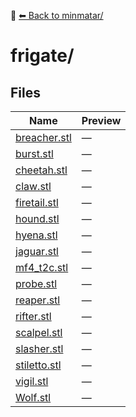 📁 [⬅ Back to minmatar/](../README.md)

# frigate/

## Files

| Name | Preview |
|------|---------|
| [breacher.stl](./breacher.stl) | — |
| [burst.stl](./burst.stl) | — |
| [cheetah.stl](./cheetah.stl) | — |
| [claw.stl](./claw.stl) | — |
| [firetail.stl](./firetail.stl) | — |
| [hound.stl](./hound.stl) | — |
| [hyena.stl](./hyena.stl) | — |
| [jaguar.stl](./jaguar.stl) | — |
| [mf4_t2c.stl](./mf4_t2c.stl) | — |
| [probe.stl](./probe.stl) | — |
| [reaper.stl](./reaper.stl) | — |
| [rifter.stl](./rifter.stl) | — |
| [scalpel.stl](./scalpel.stl) | — |
| [slasher.stl](./slasher.stl) | — |
| [stiletto.stl](./stiletto.stl) | — |
| [vigil.stl](./vigil.stl) | — |
| [Wolf.stl](./Wolf.stl) | — |